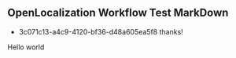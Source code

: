 ## OpenLocalization Workflow Test MarkDown
* 3c071c13-a4c9-4120-bf36-d48a605ea5f8 
thanks!

Hello world
